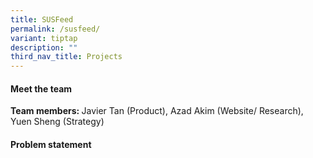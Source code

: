 ```yaml
---
title: SUSFeed
permalink: /susfeed/
variant: tiptap
description: ""
third_nav_title: Projects
---
```

<h4>Meet the team</h4>
<p></p>
<p><strong>Team members: </strong>Javier Tan (Product), Azad Akim (Website/
Research), Yuen Sheng (Strategy)</p>
<h4>Problem statement</h4>
<p></p>